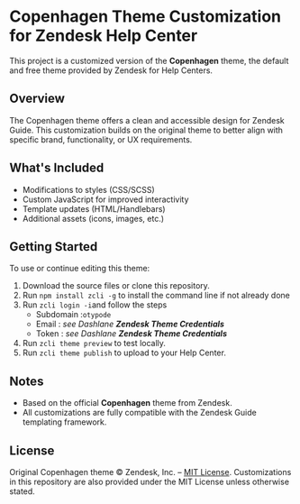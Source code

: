 # Copenhagen Theme Customization for Zendesk Help Center

This project is a customized version of the **Copenhagen** theme, the default and free theme provided by Zendesk for Help Centers.

## Overview

The Copenhagen theme offers a clean and accessible design for Zendesk Guide. This customization builds on the original theme to better align with specific brand, functionality, or UX requirements.

## What's Included

- Modifications to styles (CSS/SCSS)
- Custom JavaScript for improved interactivity
- Template updates (HTML/Handlebars)
- Additional assets (icons, images, etc.)

## Getting Started

To use or continue editing this theme:

1. Download the source files or clone this repository.
2. Run `npm install zcli -g` to install the command line if not already done
3. Run `zcli login -i`and follow the steps
    - Subdomain :`otypode`
    - Email : *see Dashlane **Zendesk Theme Credentials***
    - Token :  *see Dashlane **Zendesk Theme Credentials***
4. Run `zcli theme preview` to test locally.
5. Run `zcli theme publish` to upload to your Help Center.

## Notes

- Based on the official **Copenhagen** theme from Zendesk.
- All customizations are fully compatible with the Zendesk Guide templating framework.

## License

Original Copenhagen theme © Zendesk, Inc. – [MIT License](https://github.com/zendesk/copenhagen_theme/blob/main/LICENSE).
Customizations in this repository are also provided under the MIT License unless otherwise stated.

